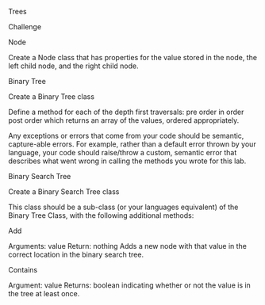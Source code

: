 Trees

Challenge

Node

Create a Node class that has properties for the value stored in the node, the left child node, and the right child node.

Binary Tree

Create a Binary Tree class

Define a method for each of the depth first traversals:
pre order
in order
post order which returns an array of the values, ordered appropriately.

Any exceptions or errors that come from your code should be semantic, capture-able errors. For example, rather than a default error thrown by your language, your code should raise/throw a custom, semantic error that describes what went wrong in calling the methods you wrote for this lab.

Binary Search Tree

Create a Binary Search Tree class

This class should be a sub-class (or your languages equivalent) of the Binary Tree Class, with the following additional methods:

Add

Arguments: value
Return: nothing
Adds a new node with that value in the correct location in the binary search tree.

Contains

Argument: value
Returns: boolean indicating whether or not the value is in the tree at least once.